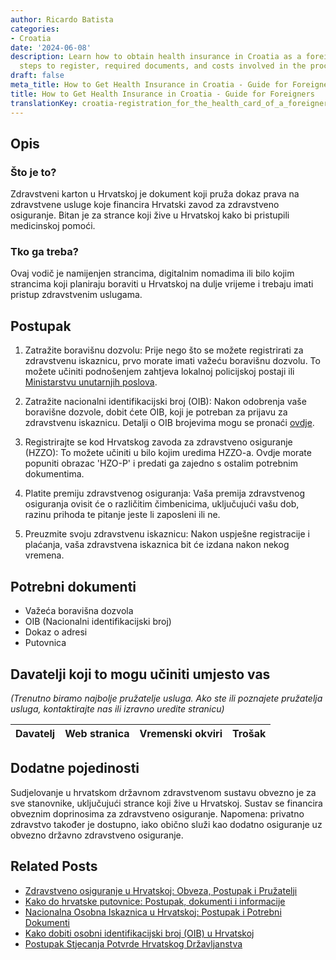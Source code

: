 ```yaml
---
author: Ricardo Batista
categories:
- Croatia
date: '2024-06-08'
description: Learn how to obtain health insurance in Croatia as a foreigner, including
  steps to register, required documents, and costs involved in the process.
draft: false
meta_title: How to Get Health Insurance in Croatia - Guide for Foreigners
title: How to Get Health Insurance in Croatia - Guide for Foreigners
translationKey: croatia-registration_for_the_health_card_of_a_foreigner
---
```



## Opis
### Što je to?
Zdravstveni karton u Hrvatskoj je dokument koji pruža dokaz prava na zdravstvene usluge koje financira Hrvatski zavod za zdravstveno osiguranje. Bitan je za strance koji žive u Hrvatskoj kako bi pristupili medicinskoj pomoći.

### Tko ga treba?
Ovaj vodič je namijenjen strancima, digitalnim nomadima ili bilo kojim strancima koji planiraju boraviti u Hrvatskoj na dulje vrijeme i trebaju imati pristup zdravstvenim uslugama.

## Postupak
1. Zatražite boravišnu dozvolu: Prije nego što se možete registrirati za zdravstvenu iskaznicu, prvo morate imati važeću boravišnu dozvolu. To možete učiniti podnošenjem zahtjeva lokalnoj policijskoj postaji ili [Ministarstvu unutarnjih poslova](http://www.mup.hr/1266.aspx).

2. Zatražite nacionalni identifikacijski broj (OIB): Nakon odobrenja vaše boravišne dozvole, dobit ćete OIB, koji je potreban za prijavu za zdravstvenu iskaznicu. Detalji o OIB brojevima mogu se pronaći [ovdje](http://www.porezna-uprava.hr/en/Pages/oib.aspx).

3. Registrirajte se kod Hrvatskog zavoda za zdravstveno osiguranje (HZZO): To možete učiniti u bilo kojim uredima HZZO-a. Ovdje morate popuniti obrazac 'HZO-P' i predati ga zajedno s ostalim potrebnim dokumentima.

4. Platite premiju zdravstvenog osiguranja: Vaša premija zdravstvenog osiguranja ovisit će o različitim čimbenicima, uključujući vašu dob, razinu prihoda te pitanje jeste li zaposleni ili ne.

5. Preuzmite svoju zdravstvenu iskaznicu: Nakon uspješne registracije i plaćanja, vaša zdravstvena iskaznica bit će izdana nakon nekog vremena.

## Potrebni dokumenti
- Važeća boravišna dozvola
- OIB (Nacionalni identifikacijski broj)
- Dokaz o adresi
- Putovnica

## Davatelji koji to mogu učiniti umjesto vas
_(Trenutno biramo najbolje pružatelje usluga. Ako ste ili poznajete pružatelja usluga, kontaktirajte nas ili izravno uredite stranicu)_

| Davatelj | Web stranica | Vremenski okviri | Trošak |
| --------------- | --------------- | :-------------: | :-------------: |

## Dodatne pojedinosti
Sudjelovanje u hrvatskom državnom zdravstvenom sustavu obvezno je za sve stanovnike, uključujući strance koji žive u Hrvatskoj. Sustav se financira obveznim doprinosima za zdravstveno osiguranje. Napomena: privatno zdravstvo također je dostupno, iako obično služi kao dodatno osiguranje uz obvezno državno zdravstveno osiguranje.
## Related Posts

- [Zdravstveno osiguranje u Hrvatskoj: Obveza, Postupak i Pružatelji](https://tramitit.com/hr/guides/croatia/dobivanje_zdravstvenog_osiguranja/)
- [Kako do hrvatske putovnice: Postupak, dokumenti i informacije](https://tramitit.com/hr/guides/croatia/izdavanje_putovnice/)
- [Nacionalna Osobna Iskaznica u Hrvatskoj: Postupak i Potrebni Dokumenti](https://tramitit.com/hr/guides/croatia/izdavanje_osobne_iskaznice/)
- [Kako dobiti osobni identifikacijski broj (OIB) u Hrvatskoj](https://tramitit.com/hr/guides/croatia/dodjela_oib-a/)
- [Postupak Stjecanja Potvrde Hrvatskog Državljanstva](https://tramitit.com/hr/guides/croatia/izdavanje_domovnice/)